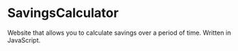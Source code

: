 # SavingsCalculator
Website that allows you to calculate savings over a period of time. Written in JavaScript.
